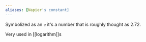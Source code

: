 ```yaml
---
aliases: [Napier's constant]
---
```


Symbolized as an `e`  it's a number that is roughly thought as 2.72.

Very used in [[logarithm]]s